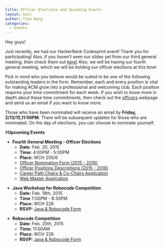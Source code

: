 ```yaml
---
title: Officer Elections and Upcoming Events
layout: main
author: Tina Wang
categories:
  - events
---
```


Hey guys!

Just recently, we had our HackerRank Codesprint event! Thank you for participating! Also, if you haven’t seen our slides yet from our third general meeting, then check them out [here!](http://slides.com/acmucr/second-general-meeting-30-31#/) Also, we will be having our fourth general meeting, which we will be holding our officer elections at this time!

Pick in mind who you believe would be suited to be one of the following outstanding leaders in the form. Remember, each and every position is vital for making ACM grow into a professional and welcoming club. Each position requires your time commitment for each week. If you wish to know more in depth about these time commitments, then check out the [officers](http://acm.cs.ucr.edu/officers.html) webpage and send us an email if you want to know more.

Those who have been nominated will receive an email by **Friday, 2/13/15,11:59PM**. There will be subsequent updates for those who are nominated. On the day of elections, you can choose to nominate yourself.

#**Upcoming Events**
* **Fourth General Meeting - Officer Elections**
  - **Date:** Feb. 20, 2015
  - **Time:** 4:00PM - 5:00PM
  - **Place:** WCH 205/6
  - [Officer Nomination Form (2015 - 2016)](https://docs.google.com/forms/d/1XdbROKcYRomKwK9j3CDHYRg2uCGxo2y8ZF88GIs_QR4/viewform) 
  - [Officer Positions Descriptions (2015 - 2016)](https://docs.google.com/document/d/1CG77a8-IVZtIU5NCk2oUbf_IHmI24NrIkygu1-hqMzQ/edit?usp=sharing)
  - [Career Path Chairs & Co-Chairs Application](https://docs.google.com/forms/d/1yYX4sxJXH6Cw7R0SRLr_mx7us3yivnkpX9RVGBgC0u8/viewform)
  - [Web Master Application](https://docs.google.com/forms/d/1IKkRIzCGtTpHAlvZi1ip-ryd5ZcQNar4uCMXz_ZTKgc/viewform)
  <p></p>
* **Java Workshop for Robocode Competition**
  - **Date:** Feb. 18th, 2015
  - **Time** 7:00PM - 8:30PM
  - **Place:** WCH 226
  - **RSVP:** [Java & Robocode Form](https://docs.google.com/forms/d/15k8sMsXMz9E1vZDYEBeapmSIf52xA_w2XsHJYLNGmtQ/viewform)
  <p></p>
* **Robocode Competition**
  - **Date:** Feb. 20th, 2015
  - **Time:** 11:00AM
  - **Place:** WCH 226
  - **RSVP:**  [Java & Robocode Form](https://docs.google.com/forms/d/15k8sMsXMz9E1vZDYEBeapmSIf52xA_w2XsHJYLNGmtQ/viewform)


